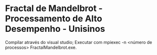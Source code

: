# Fractal de Mandelbrot - Processamento de Alto Desempenho - Unisinos

Compilar através do visual studio;
Executar com mpiexec -n <número de processos> FractalMandelbrot.exe.

